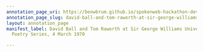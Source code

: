 ```yaml
---
annotation_page_uri: https://benwbrum.github.io/spokenweb-hackathon-development/annotations/david-ball-and-tom-raworth-at-sir-george-williams-university-the-poetry-series-4-march-1970-canvas-1-tom-raworth.json
annotation_page_slug: david-ball-and-tom-raworth-at-sir-george-williams-university-the-poetry-series-4-march-1970-canvas-1-tom-raworth
layout: annotation_page
manifest_label: David Ball and Tom Raworth at Sir George Williams University, The
  Poetry Series, 4 March 1970

---
```

